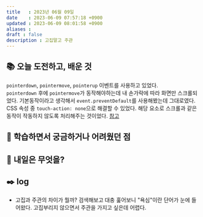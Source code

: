 ```yaml
---
title   : 2023년 06월 09일 
date    : 2023-06-09 07:57:18 +0900
updated : 2023-06-09 08:01:58 +0900
aliases : 
draft : false
description : 고집말고 주관
---
```


## 📚 오늘 도전하고, 배운 것
`pointerdown`, `pointermove`, `pointerup` 이벤트를 사용하고 있었다.  
`pointerdown` 후에 `pointermove`가 동작해야하는데 내 손가락에 따라 화면만 스크롤되었다. 기본동작이라고 생각해서 `event.preventDefault`를 사용해봤는데 그대로였다.
CSS 속성 중 `touch-action: none`으로 해결할 수 있었다. 해당 요소로 스크롤과 같은 동작이 작동하지 않도록 처리해주는 것이었다.
[참고](https://stackoverflow.com/questions/50318684/how-to-disable-scroll-of-the-whole-page-using-pointer-events-on-an-element)


## 🤔 학습하면서 궁금하거나 어려웠던 점

## 🌅 내일은 무엇을?

## ✒️ log
- 고집과 주관의 차이가 뭘까? 검색해보고 대충 훑어보니 "욕심"이란 단어가 눈에 들어왔다. 고집부리지 않으면서 주관을 가지고 싶은데 어렵다.

